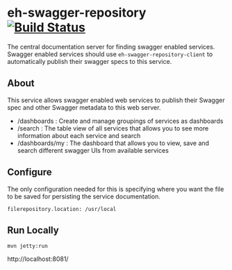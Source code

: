 # eh-swagger-repository  [![Build Status](https://travis-ci.org/eHarmony/eh-swagger-repository.svg?branch=master)](https://travis-ci.org/eHarmony/eh-swagger-repository)

The central documentation server for finding swagger enabled services. Swagger enabled services should use
```eh-swagger-repository-client``` to automatically publish their swagger specs to this service.

## About

This service allows swagger enabled web services to publish their Swagger spec and other Swagger metadata to this
web server.
* /dashboards : Create and manage groupings of services as dashboards
* /search : The table view of all services that allows you to see more information about each service and search
* /dashboards/my : The dashboard that allows you to view, save and search different swagger UIs from available services

## Configure

The only configuration needed for this is specifying where you want the file to be saved for persisting the service
documentation.

```
filerepository.location: /usr/local
```

## Run Locally

```
mvn jetty:run
```

http://localhost:8081/
